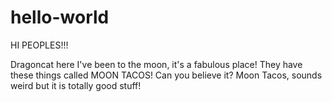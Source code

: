 # hello-world

HI PEOPLES!!! 

Dragoncat here I've been to the moon, it's a fabulous place! 
They have these things called MOON TACOS! Can you believe it? Moon Tacos, sounds weird but it is totally good stuff! 
